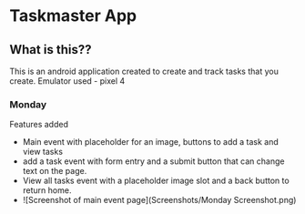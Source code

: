 # Taskmaster App

## What is this??

This is an android application created to create and track tasks that you create.
Emulator used - pixel 4

### Monday

Features added
 - Main event with placeholder for an image, buttons to add a task and view tasks
 - add a task event with form entry and a submit button that can change text on the page.
 - View all tasks event with a placeholder image slot and a back button to return home.
 - ![Screenshot of main event page](Screenshots/Monday Screenshot.png)